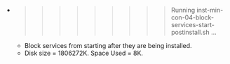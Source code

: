 * >>>>>>>>> Running inst-min-con-04-block-services-start-postinstall.sh ...
  * Block services from starting after they are being installed.
  * Disk size = 1806272K. Space Used = 8K.
